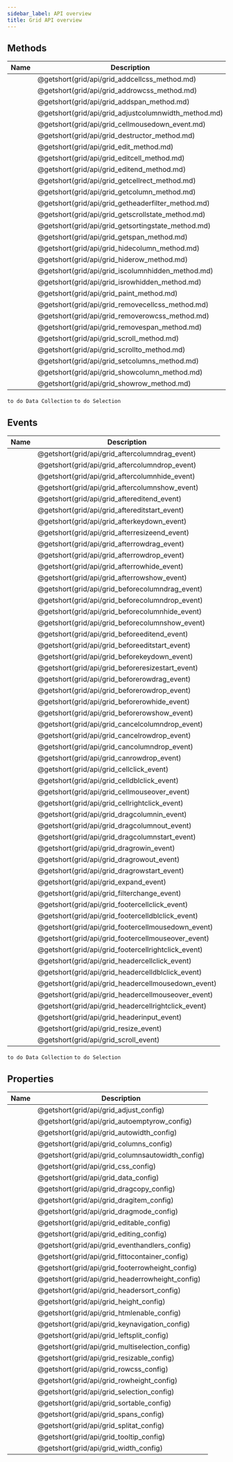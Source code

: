 ```yaml
---
sidebar_label: API overview
title: Grid API overview
---
```


## Methods

| Name                                          | Description                                          |
| --------------------------------------------- | ---------------------------------------------------- |
| [](grid/api/grid_addcellcss_method.md)        | @getshort(grid/api/grid_addcellcss_method.md)        |
| [](grid/api/grid_addrowcss_method.md)         | @getshort(grid/api/grid_addrowcss_method.md)         |
| [](grid/api/grid_addspan_method.md)           | @getshort(grid/api/grid_addspan_method.md)           |
| [](grid/api/grid_adjustcolumnwidth_method.md) | @getshort(grid/api/grid_adjustcolumnwidth_method.md) |
| [](grid/api/grid_cellmousedown_event.md)      | @getshort(grid/api/grid_cellmousedown_event.md)      |
| [](grid/api/grid_destructor_method.md)        | @getshort(grid/api/grid_destructor_method.md)        |
| [](grid/api/grid_edit_method.md)              | @getshort(grid/api/grid_edit_method.md)              |
| [](grid/api/grid_editcell_method.md)          | @getshort(grid/api/grid_editcell_method.md)          |
| [](grid/api/grid_editend_method.md)           | @getshort(grid/api/grid_editend_method.md)           |
| [](grid/api/grid_getcellrect_method.md)       | @getshort(grid/api/grid_getcellrect_method.md)       |
| [](grid/api/grid_getcolumn_method.md)         | @getshort(grid/api/grid_getcolumn_method.md)         |
| [](grid/api/grid_getheaderfilter_method.md)   | @getshort(grid/api/grid_getheaderfilter_method.md)   |
| [](grid/api/grid_getscrollstate_method.md)    | @getshort(grid/api/grid_getscrollstate_method.md)    |
| [](grid/api/grid_getsortingstate_method.md)   | @getshort(grid/api/grid_getsortingstate_method.md)   |
| [](grid/api/grid_getspan_method.md)           | @getshort(grid/api/grid_getspan_method.md)           |
| [](grid/api/grid_hidecolumn_method.md)        | @getshort(grid/api/grid_hidecolumn_method.md)        |
| [](grid/api/grid_hiderow_method.md)           | @getshort(grid/api/grid_hiderow_method.md)           |
| [](grid/api/grid_iscolumnhidden_method.md)    | @getshort(grid/api/grid_iscolumnhidden_method.md)    |
| [](grid/api/grid_isrowhidden_method.md)       | @getshort(grid/api/grid_isrowhidden_method.md)       |
| [](grid/api/grid_paint_method.md)             | @getshort(grid/api/grid_paint_method.md)             |
| [](grid/api/grid_removecellcss_method.md)     | @getshort(grid/api/grid_removecellcss_method.md)     |
| [](grid/api/grid_removerowcss_method.md)      | @getshort(grid/api/grid_removerowcss_method.md)      |
| [](grid/api/grid_removespan_method.md)        | @getshort(grid/api/grid_removespan_method.md)        |
| [](grid/api/grid_scroll_method.md)            | @getshort(grid/api/grid_scroll_method.md)            |
| [](grid/api/grid_scrollto_method.md)          | @getshort(grid/api/grid_scrollto_method.md)          |
| [](grid/api/grid_setcolumns_method.md)        | @getshort(grid/api/grid_setcolumns_method.md)        |
| [](grid/api/grid_showcolumn_method.md)        | @getshort(grid/api/grid_showcolumn_method.md)        |
| [](grid/api/grid_showrow_method.md)           | @getshort(grid/api/grid_showrow_method.md)           |

`to do Data Collection`
`to do Selection`

## Events

| Name                                            | Description                                         |
| ----------------------------------------------- | --------------------------------------------------- |
| [](grid/api/grid_aftercolumndrag_event.md)      | @getshort(grid/api/grid_aftercolumndrag_event)      |
| [](grid/api/grid_aftercolumndrop_event.md)      | @getshort(grid/api/grid_aftercolumndrop_event)      |
| [](grid/api/grid_aftercolumnhide_event.md)      | @getshort(grid/api/grid_aftercolumnhide_event)      |
| [](grid/api/grid_aftercolumnshow_event.md)      | @getshort(grid/api/grid_aftercolumnshow_event)      |
| [](grid/api/grid_aftereditend_event.md)         | @getshort(grid/api/grid_aftereditend_event)         |
| [](grid/api/grid_aftereditstart_event.md)       | @getshort(grid/api/grid_aftereditstart_event)       |
| [](grid/api/grid_afterkeydown_event.md)         | @getshort(grid/api/grid_afterkeydown_event)         |
| [](grid/api/grid_afterresizeend_event.md)       | @getshort(grid/api/grid_afterresizeend_event)       |
| [](grid/api/grid_afterrowdrag_event.md)         | @getshort(grid/api/grid_afterrowdrag_event)         |
| [](grid/api/grid_afterrowdrop_event.md)         | @getshort(grid/api/grid_afterrowdrop_event)         |
| [](grid/api/grid_afterrowhide_event.md)         | @getshort(grid/api/grid_afterrowhide_event)         |
| [](grid/api/grid_afterrowshow_event.md)         | @getshort(grid/api/grid_afterrowshow_event)         |
| [](grid/api/grid_beforecolumndrag_event.md)     | @getshort(grid/api/grid_beforecolumndrag_event)     |
| [](grid/api/grid_beforecolumndrop_event.md)     | @getshort(grid/api/grid_beforecolumndrop_event)     |
| [](grid/api/grid_beforecolumnhide_event.md)     | @getshort(grid/api/grid_beforecolumnhide_event)     |
| [](grid/api/grid_beforecolumnshow_event.md)     | @getshort(grid/api/grid_beforecolumnshow_event)     |
| [](grid/api/grid_beforeeditend_event.md)        | @getshort(grid/api/grid_beforeeditend_event)        |
| [](grid/api/grid_beforeeditstart_event.md)      | @getshort(grid/api/grid_beforeeditstart_event)      |
| [](grid/api/grid_beforekeydown_event.md)        | @getshort(grid/api/grid_beforekeydown_event)        |
| [](grid/api/grid_beforeresizestart_event.md)    | @getshort(grid/api/grid_beforeresizestart_event)    |
| [](grid/api/grid_beforerowdrag_event.md)        | @getshort(grid/api/grid_beforerowdrag_event)        |
| [](grid/api/grid_beforerowdrop_event.md)        | @getshort(grid/api/grid_beforerowdrop_event)        |
| [](grid/api/grid_beforerowhide_event.md)        | @getshort(grid/api/grid_beforerowhide_event)        |
| [](grid/api/grid_beforerowshow_event.md)        | @getshort(grid/api/grid_beforerowshow_event)        |
| [](grid/api/grid_cancelcolumndrop_event.md)     | @getshort(grid/api/grid_cancelcolumndrop_event)     |
| [](grid/api/grid_cancelrowdrop_event.md)        | @getshort(grid/api/grid_cancelrowdrop_event)        |
| [](grid/api/grid_cancolumndrop_event.md)        | @getshort(grid/api/grid_cancolumndrop_event)        |
| [](grid/api/grid_canrowdrop_event.md)           | @getshort(grid/api/grid_canrowdrop_event)           |
| [](grid/api/grid_cellclick_event.md)            | @getshort(grid/api/grid_cellclick_event)            |
| [](grid/api/grid_celldblclick_event.md)         | @getshort(grid/api/grid_celldblclick_event)         |
| [](grid/api/grid_cellmouseover_event.md)        | @getshort(grid/api/grid_cellmouseover_event)        |
| [](grid/api/grid_cellrightclick_event.md)       | @getshort(grid/api/grid_cellrightclick_event)       |
| [](grid/api/grid_dragcolumnin_event.md)         | @getshort(grid/api/grid_dragcolumnin_event)         |
| [](grid/api/grid_dragcolumnout_event.md)        | @getshort(grid/api/grid_dragcolumnout_event)        |
| [](grid/api/grid_dragcolumnstart_event.md)      | @getshort(grid/api/grid_dragcolumnstart_event)      |
| [](grid/api/grid_dragrowin_event.md)            | @getshort(grid/api/grid_dragrowin_event)            |
| [](grid/api/grid_dragrowout_event.md)           | @getshort(grid/api/grid_dragrowout_event)           |
| [](grid/api/grid_dragrowstart_event.md)         | @getshort(grid/api/grid_dragrowstart_event)         |
| [](grid/api/grid_expand_event.md)               | @getshort(grid/api/grid_expand_event)               |
| [](grid/api/grid_filterchange_event.md)         | @getshort(grid/api/grid_filterchange_event)         |
| [](grid/api/grid_footercellclick_event.md)      | @getshort(grid/api/grid_footercellclick_event)      |
| [](grid/api/grid_footercelldblclick_event.md)   | @getshort(grid/api/grid_footercelldblclick_event)   |
| [](grid/api/grid_footercellmousedown_event.md)  | @getshort(grid/api/grid_footercellmousedown_event)  |
| [](grid/api/grid_footercellmouseover_event.md)  | @getshort(grid/api/grid_footercellmouseover_event)  |
| [](grid/api/grid_footercellrightclick_event.md) | @getshort(grid/api/grid_footercellrightclick_event) |
| [](grid/api/grid_headercellclick_event.md)      | @getshort(grid/api/grid_headercellclick_event)      |
| [](grid/api/grid_headercelldblclick_event.md)   | @getshort(grid/api/grid_headercelldblclick_event)   |
| [](grid/api/grid_headercellmousedown_event.md)  | @getshort(grid/api/grid_headercellmousedown_event)  |
| [](grid/api/grid_headercellmouseover_event.md)  | @getshort(grid/api/grid_headercellmouseover_event)  |
| [](grid/api/grid_headercellrightclick_event.md) | @getshort(grid/api/grid_headercellrightclick_event) |
| [](grid/api/grid_headerinput_event.md)          | @getshort(grid/api/grid_headerinput_event)          |
| [](grid/api/grid_resize_event.md)               | @getshort(grid/api/grid_resize_event)               |
| [](grid/api/grid_scroll_event.md)               | @getshort(grid/api/grid_scroll_event)               |

`to do Data Collection`
`to do Selection`

## Properties

| Name                                         | Description                                      |
| -------------------------------------------- | ------------------------------------------------ |
| [](grid/api/grid_adjust_config.md)           | @getshort(grid/api/grid_adjust_config)           |
| [](grid/api/grid_autoemptyrow_config.md)     | @getshort(grid/api/grid_autoemptyrow_config)     |
| [](grid/api/grid_autowidth_config.md)        | @getshort(grid/api/grid_autowidth_config)        |
| [](grid/api/grid_columns_config.md)          | @getshort(grid/api/grid_columns_config)          |
| [](grid/api/grid_columnsautowidth_config.md) | @getshort(grid/api/grid_columnsautowidth_config) |
| [](grid/api/grid_css_config.md)              | @getshort(grid/api/grid_css_config)              |
| [](grid/api/grid_data_config.md)             | @getshort(grid/api/grid_data_config)             |
| [](grid/api/grid_dragcopy_config.md)         | @getshort(grid/api/grid_dragcopy_config)         |
| [](grid/api/grid_dragitem_config.md)         | @getshort(grid/api/grid_dragitem_config)         |
| [](grid/api/grid_dragmode_config.md)         | @getshort(grid/api/grid_dragmode_config)         |
| [](grid/api/grid_editable_config.md)         | @getshort(grid/api/grid_editable_config)         |
| [](grid/api/grid_editing_config.md)          | @getshort(grid/api/grid_editing_config)          |
| [](grid/api/grid_eventhandlers_config.md)    | @getshort(grid/api/grid_eventhandlers_config)    |
| [](grid/api/grid_fittocontainer_config.md)   | @getshort(grid/api/grid_fittocontainer_config)   |
| [](grid/api/grid_footerrowheight_config.md)  | @getshort(grid/api/grid_footerrowheight_config)  |
| [](grid/api/grid_headerrowheight_config.md)  | @getshort(grid/api/grid_headerrowheight_config)  |
| [](grid/api/grid_headersort_config.md)       | @getshort(grid/api/grid_headersort_config)       |
| [](grid/api/grid_height_config.md)           | @getshort(grid/api/grid_height_config)           |
| [](grid/api/grid_htmlenable_config.md)       | @getshort(grid/api/grid_htmlenable_config)       |
| [](grid/api/grid_keynavigation_config.md)    | @getshort(grid/api/grid_keynavigation_config)    |
| [](grid/api/grid_leftsplit_config.md)        | @getshort(grid/api/grid_leftsplit_config)        |
| [](grid/api/grid_multiselection_config.md)   | @getshort(grid/api/grid_multiselection_config)   |
| [](grid/api/grid_resizable_config.md)        | @getshort(grid/api/grid_resizable_config)        |
| [](grid/api/grid_rowcss_config.md)           | @getshort(grid/api/grid_rowcss_config)           |
| [](grid/api/grid_rowheight_config.md)        | @getshort(grid/api/grid_rowheight_config)        |
| [](grid/api/grid_selection_config.md)        | @getshort(grid/api/grid_selection_config)        |
| [](grid/api/grid_sortable_config.md)         | @getshort(grid/api/grid_sortable_config)         |
| [](grid/api/grid_spans_config.md)            | @getshort(grid/api/grid_spans_config)            |
| [](grid/api/grid_splitat_config.md)          | @getshort(grid/api/grid_splitat_config)          |
| [](grid/api/grid_tooltip_config.md)          | @getshort(grid/api/grid_tooltip_config)          |
| [](grid/api/grid_width_config.md)            | @getshort(grid/api/grid_width_config)            |
